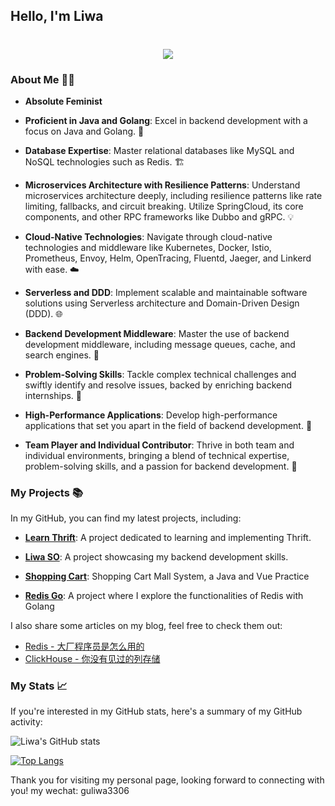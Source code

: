 
  
## Hello, I'm Liwa

<h1 align="center">
  <a href="https://sunguoqi.com/">
    <img src="https://readme-typing-svg.herokuapp.com/?lines=console.log(%22Hello%2C%20World!%22);丽娃同学祝您今天愉快!&center=true&size=27">
  </a>
</h1>


### About Me 🙋‍♀️

- **Absolute Feminist**
  
- **Proficient in Java and Golang**: Excel in backend development with a focus on Java and Golang. 🚀

- **Database Expertise**: Master relational databases like MySQL and NoSQL technologies such as Redis. 🏗️

- **Microservices Architecture with Resilience Patterns**: Understand microservices architecture deeply, including resilience patterns like rate limiting, fallbacks, and circuit breaking. Utilize SpringCloud, its core components, and other RPC frameworks like Dubbo and gRPC. 💡

- **Cloud-Native Technologies**: Navigate through cloud-native technologies and middleware like Kubernetes, Docker, Istio, Prometheus, Envoy, Helm, OpenTracing, Fluentd, Jaeger, and Linkerd with ease. ☁️

- **Serverless and DDD**: Implement scalable and maintainable software solutions using Serverless architecture and Domain-Driven Design (DDD). 🌐

- **Backend Development Middleware**: Master the use of backend development middleware, including message queues, cache, and search engines. 🎯

- **Problem-Solving Skills**: Tackle complex technical challenges and swiftly identify and resolve issues, backed by enriching backend internships. 🧠

- **High-Performance Applications**: Develop high-performance applications that set you apart in the field of backend development. 🌟

- **Team Player and Individual Contributor**: Thrive in both team and individual environments, bringing a blend of technical expertise, problem-solving skills, and a passion for backend development. 🎉







### My Projects 📚

In my GitHub, you can find my latest projects, including:

- **[Learn Thrift](https://github.com/liwagu/learn-thrift)**: A project dedicated to learning and implementing Thrift.

- **[Liwa SO](https://github.com/liwagu/liwa-so)**: A project showcasing my backend development skills.

- **[Shopping Cart](https://github.com/liwagu/ShoppingCart)**: Shopping Cart Mall System, a Java and Vue Practice

- **[Redis Go](https://github.com/liwagu/redis-go)**: A project where I explore the functionalities of Redis with Golang

I also share some articles on my blog, feel free to check them out:

- [Redis - 大厂程序员是怎么用的](https://juejin.cn/post/7200376545243807802)
- [ClickHouse - 你没有见过的列存储](https://juejin.cn/post/7200689071260680249)


### My Stats 📈

If you're interested in my GitHub stats, here's a summary of my GitHub activity:

![Liwa's GitHub stats](https://github-readme-stats.vercel.app/api?username=liwagu&show_icons=true&theme=radical)

[![Top Langs](https://github-readme-stats.vercel.app/api/top-langs/?username=liwagu&layout=compact)](https://github.com/liwagu/github-readme-stats)


Thank you for visiting my personal page, looking forward to connecting with you! my wechat: guliwa3306

